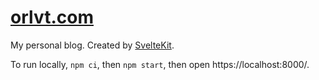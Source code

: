 # [orlvt.com](https://orlvt.com)

My personal blog. Created by [SvelteKit](https://kit.svelte.dev/).

To run locally, `npm ci`, then `npm start`, then open https://localhost:8000/.

